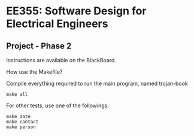 
# EE355: Software Design for Electrical Engineers
## Project - Phase 2
Instructions are available on the BlackBoard. 

How use the Makefile? 

Compile everything required to run the main program, named trojan-book
```
make all 
```

For other tests, use one of the followings: 
```
make date
make contact
make person
```
